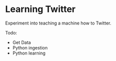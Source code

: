 # Learning Twitter
Experiment into teaching a machine how to Twitter. 

Todo: 
* Get Data 
* Python ingestion 
* Python learning  
